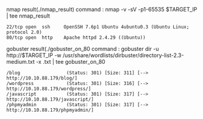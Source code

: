 nmap result(./nmap_result)
	command : nmap -v -sV -p1-65535 $TARGET_IP | tee nmap_result

	22/tcp open  ssh     OpenSSH 7.6p1 Ubuntu 4ubuntu0.3 (Ubuntu Linux; protocol 2.0)
	80/tcp open  http    Apache httpd 2.4.29 ((Ubuntu))


	
gobuster result(./gobuster_on_80
	command : gobuster dir -u http://$TARGET_IP -w /usr/share/wordlists/dirbuster/directory-list-2.3-medium.txt -x .txt | tee gobuster_on_80

	/blog                 (Status: 301) [Size: 311] [--> http://10.10.88.179/blog/]
	/wordpress            (Status: 301) [Size: 316] [--> http://10.10.88.179/wordpress/]
	/javascript           (Status: 301) [Size: 317] [--> http://10.10.88.179/javascript/]
	/phpmyadmin           (Status: 301) [Size: 317] [--> http://10.10.88.179/phpmyadmin/]
	
